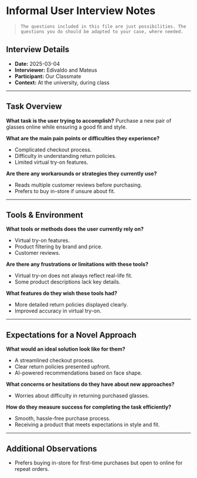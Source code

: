 # Informal User Interview Notes

>     The questions included in this file are just possibilities. The questions you do should be adapted to your case, where needed.

## Interview Details

-   **Date:** 2025-03-04
-   **Interviewer:** Edivaldo and Mateus
-   **Participant:** Our Classmate
-   **Context:** At the university, during class

---

## Task Overview

**What task is the user trying to accomplish?**
Purchase a new pair of glasses online while ensuring a good fit and style.

**What are the main pain points or difficulties they experience?**

-   Complicated checkout process.
-   Difficulty in understanding return policies.
-   Limited virtual try-on features.

**Are there any workarounds or strategies they currently use?**

-   Reads multiple customer reviews before purchasing.
-   Prefers to buy in-store if unsure about fit.

---

## Tools & Environment

**What tools or methods does the user currently rely on?**

-   Virtual try-on features.
-   Product filtering by brand and price.
-   Customer reviews.

**Are there any frustrations or limitations with these tools?**

-   Virtual try-on does not always reflect real-life fit.
-   Some product descriptions lack key details.

**What features do they wish these tools had?**

-   More detailed return policies displayed clearly.
-   Improved accuracy in virtual try-on.

---

## Expectations for a Novel Approach

**What would an ideal solution look like for them?**

-   A streamlined checkout process.
-   Clear return policies presented upfront.
-   AI-powered recommendations based on face shape.

**What concerns or hesitations do they have about new approaches?**

-   Worries about difficulty in returning purchased glasses.

**How do they measure success for completing the task efficiently?**

-   Smooth, hassle-free purchase process.
-   Receiving a product that meets expectations in style and fit.

---

## Additional Observations

-   Prefers buying in-store for first-time purchases but open to online for repeat orders.

